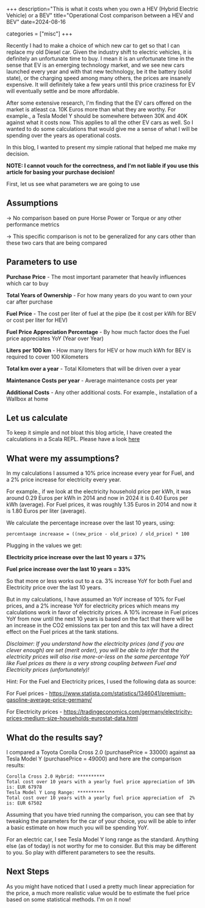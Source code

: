 +++
description="This is what it costs when you own a HEV (Hybrid Electric Vehicle) or a BEV"
title="Operational Cost comparison between a HEV and BEV"
date=2024-08-16

categories = ["misc"]
+++

Recently I had to make a choice of which new car to get so that I can replace my old Diesel car. Given the industry shift 
to electric vehicles, it is definitely an unfortunate time to buy. I mean it is an unfortunate time in the sense that EV is
an emerging technology market, and we see new cars launched every year and with that new technology, be it the battery (solid state), or
the charging speed among many others, the prices are insanely expensive. It will definitely take a few years until this
price craziness for EV will eventually settle and be more affordable.

After some extensive research, I'm finding that the EV cars offered on the market is atleast ca. 10K Euros more than what 
they are worthy. For example., a Tesla Model Y should be somewhere between 30K and 40K against what it costs now. This 
applies to all the other EV cars as well. So I wanted to do some calculations that would give me a sense of what I will 
be spending over the years as operational costs.

In this blog, I wanted to present my simple rational that helped me make my decision.

**NOTE: I cannot vouch for the correctness, and I'm not liable if you use this article for basing your purchase decision!**

First, let us see what parameters we are going to use

## Assumptions

-> No comparison based on pure Horse Power or Torque or any other performance metrics

-> This specific comparison is not to be generalized for any cars other than these two cars that are being compared

## Parameters to use

**Purchase Price** - The most important parameter that heavily influences which car to buy

**Total Years of Ownership** - For how many years do you want to own your car after purchase

**Fuel Price** - The cost per liter of fuel at the pipe (be it cost per kWh for BEV or cost per liter for HEV)

**Fuel Price Appreciation Percentage** - By how much factor does the Fuel price appreciates YoY (Year over Year)

**Liters per 100 km** - How many liters for HEV or how much kWh for BEV is required to cover 100 Kilometers

**Total km over a year** - Total Kilometers that will be driven over a year

**Maintenance Costs per year** - Average maintenance costs per year

**Additional Costs** - Any other additional costs. For example., installation of a Wallbox at home

## Let us calculate

To keep it simple and not bloat this blog article, I have created the calculations in a Scala REPL. Please have a 
look [here](https://scastie.scala-lang.org/dfpAWiu7QI2Lf3Ptig0lZg)

## What were my assumptions?

In my calculations I assumed a 10% price increase every year for Fuel, and a 2% price increase for electricity every year.

For example., if we look at the electricity household price per kWh, it was around 0.29 Euros per kWh in 2014 and now in 2024
it is 0.40 Euros per kWh (average). For Fuel prices, it was roughly 1.35 Euros in 2014 and now it is 1.80 Euros per liter (average).

We calculate the percentage increase over the last 10 years, using:

```
percentaage increaase = ((new_price - old_price) / old_price) * 100
```

Plugging in the values we get:

**Electricity price increase over the last 10 years = 37%**

**Fuel price increase over the last 10 years = 33%**

So that more or less works out to a ca. 3% increase YoY for both Fuel and Electricity price over the last 10 years. 

But in  my calculations, I have assumed an YoY increase of 10% for Fuel prices, and a 2% increase YoY for electricity 
prices which means my calculations work in favor of electricity prices. A 10% increase in Fuel prices YoY from now until 
the next 10 years is based on the fact that there will be an increase in the CO2 emissions tax per ton and this tax will
have a direct effect on the Fuel prices at the tank stations.

*Disclaimer: If you understand how the electricity prices (and if you are clever enough) are set (merit order), you will be
able to infer that the electricity prices will also rise more-or-less on the same percentage YoY like Fuel prices as there
is a very strong coupling between Fuel and Electricity prices (unfortunately)!*

Hint: For the Fuel and Electricity prices, I used the following data as source:

For Fuel prices - https://www.statista.com/statistics/1346041/premium-gasoline-average-price-germany/

For Electricity prices - https://tradingeconomics.com/germany/electricity-prices-medium-size-households-eurostat-data.html

## What do the results say?

I compared a Toyota Corolla Cross 2.0 (purchasePrice = 33000) against aa Tesla Model Y (purchasePrice = 49000) and here are the comparison results:

```
Corolla Cross 2.0 Hybrid: **********
Total cost over 10 years with a yearly fuel price appreciation of 10% is: EUR 67978
Tesla Model Y Long Range: **********
Total cost over 10 years with a yearly fuel price appreciation of  2% is: EUR 67502
```

Assuming that you have tried running the comparison, you can see that by tweaking the parameters for the car of your choice,
you will be able to infer a basic estimate on how much you will be spending YoY.

For an electric car, I see Tesla Model Y long range as the standard. Anything else (as of today) is not worthy for me to
consider. But this may be different to you. So play with different parameters to see the results.

## Next Steps

As you might have noticed that I used a pretty much linear appreciation for the price, a much more realistic value would 
be to estimate the fuel price based on some statistical methods. I'm on it now!
